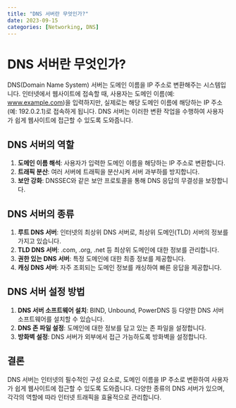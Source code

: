 ```yaml
---
title: "DNS 서버란 무엇인가?"
date: 2023-09-15
categories: [Networking, DNS]
---
```


# DNS 서버란 무엇인가?

DNS(Domain Name System) 서버는 도메인 이름을 IP 주소로 변환해주는 시스템입니다. 인터넷에서 웹사이트에 접속할 때, 사용자는 도메인 이름(예: www.example.com)을 입력하지만, 실제로는 해당 도메인 이름에 해당하는 IP 주소(예: 192.0.2.1)로 접속하게 됩니다. DNS 서버는 이러한 변환 작업을 수행하여 사용자가 쉽게 웹사이트에 접근할 수 있도록 도와줍니다.

## DNS 서버의 역할

1. **도메인 이름 해석**: 사용자가 입력한 도메인 이름을 해당하는 IP 주소로 변환합니다.
2. **트래픽 분산**: 여러 서버에 트래픽을 분산시켜 서버 과부하를 방지합니다.
3. **보안 강화**: DNSSEC와 같은 보안 프로토콜을 통해 DNS 응답의 무결성을 보장합니다.

## DNS 서버의 종류

1. **루트 DNS 서버**: 인터넷의 최상위 DNS 서버로, 최상위 도메인(TLD) 서버의 정보를 가지고 있습니다.
2. **TLD DNS 서버**: .com, .org, .net 등 최상위 도메인에 대한 정보를 관리합니다.
3. **권한 있는 DNS 서버**: 특정 도메인에 대한 최종 정보를 제공합니다.
4. **캐싱 DNS 서버**: 자주 조회되는 도메인 정보를 캐싱하여 빠른 응답을 제공합니다.

## DNS 서버 설정 방법

1. **DNS 서버 소프트웨어 설치**: BIND, Unbound, PowerDNS 등 다양한 DNS 서버 소프트웨어를 설치할 수 있습니다.
2. **DNS 존 파일 설정**: 도메인에 대한 정보를 담고 있는 존 파일을 설정합니다.
3. **방화벽 설정**: DNS 서버가 외부에서 접근 가능하도록 방화벽을 설정합니다.

## 결론

DNS 서버는 인터넷의 필수적인 구성 요소로, 도메인 이름을 IP 주소로 변환하여 사용자가 쉽게 웹사이트에 접근할 수 있도록 도와줍니다. 다양한 종류의 DNS 서버가 있으며, 각각의 역할에 따라 인터넷 트래픽을 효율적으로 관리합니다.

